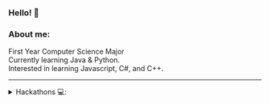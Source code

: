 ### Hello! 👋

### About me:
First Year Computer Science Major<br/>
Currently learning Java & Python.<br/>
Interested in learning Javascript, C#, and C++.
<br/>

---

<details>
<summary> Hackathons 💻: </summary>
  
<br/>

BC Hacks 4.0  - https://www.cscu.io/bc-hacks-4<br/>


</details>


